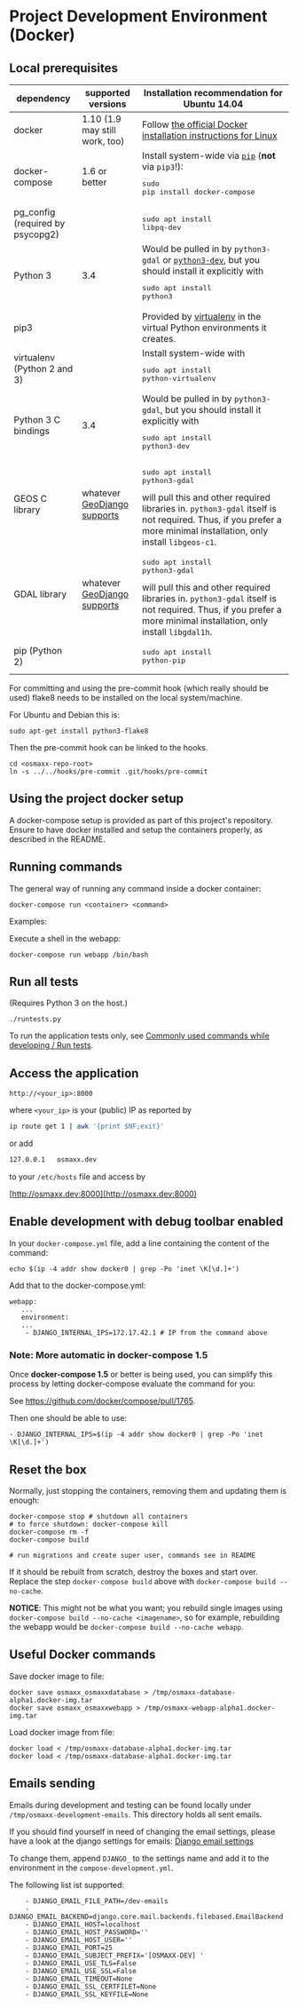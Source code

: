 # Project Development Environment (Docker)

## Local prerequisites

| dependency | supported versions | Installation recommendation for Ubuntu 14.04 |
| ---------- | ------------------ | ---------------------------------------------|
| <a name='dependency_docker'>docker</a> | 1.10 (1.9 may still work, too) | Follow [the official Docker installation instructions for Linux](https://docs.docker.com/linux/step_one/) |
| <a name='dependency_docker-compose'>docker-compose</a> | 1.6 or better | Install system-wide via <a href='#dependency_pip'>`pip`</a> (**not** via `pip3`!): <pre class="highlight highlight-source-shell">sudo pip install docker-compose</pre> |
| <a name='dependency_pg_config'>pg_config</a> (required by psycopg2) |  | <pre class="highlight highlight-source-shell">sudo apt install libpq-dev</pre> |
| <a name='dependency_python3'>Python 3</a> | 3.4 | Would be pulled in by `python3-gdal` or <a href='#dependency_python3-dev'>`python3-dev`</a>, but you should install it explicitly with <pre class="highlight highlight-source-shell">sudo apt install python3</pre> |
| <a name='dependency_pip3'>pip3</a> |  | Provided by <a href='#dependency_venv'>virtualenv</a> in the virtual Python environments it creates. |
| <a name='dependency_venv'>virtualenv</a> (Python 2 and 3) |  | Install system-wide with <pre class="highlight highlight-source-shell">sudo apt install python-virtualenv</pre> |
| <a name='dependency_python3-dev'>Python 3 C bindings</a> | 3.4 | Would be pulled in by `python3-gdal`, but you should install it explicitly with <pre class="highlight highlight-source-shell">sudo apt install python3-dev</pre> | 
| <a name='dependency_geos_c'>GEOS C library</a> | whatever [GeoDjango supports](https://docs.djangoproject.com/en/1.9/ref/contrib/gis/install/geolibs/#installing-geospatial-libraries) | <pre class="highlight highlight-source-shell">sudo apt install python3-gdal</pre> will pull this and other required libraries in. `python3-gdal` itself is not required. Thus, if you prefer a more minimal installation, only install `libgeos-c1`. |
| <a name='dependency_gdal'>GDAL library</a> | whatever [GeoDjango supports](https://docs.djangoproject.com/en/1.9/ref/contrib/gis/install/geolibs/#installing-geospatial-libraries) | <pre class="highlight highlight-source-shell">sudo apt install python3-gdal</pre> will pull this and other required libraries in. `python3-gdal` itself is not required. Thus, if you prefer a more minimal installation, only install `libgdal1h`. |
| <a name='dependency_pip'>pip</a> (Python 2) |  | <pre class="highlight highlight-source-shell">sudo apt install python-pip</pre> |

For committing and using the pre-commit hook (which really should be used) flake8 needs to be installed on
the local system/machine.

For Ubuntu and Debian this is:

```shell
sudo apt-get install python3-flake8
```

Then the pre-commit hook can be linked to the hooks.

```shell
cd <osmaxx-repo-root>
ln -s ../../hooks/pre-commit .git/hooks/pre-commit
```


## Using the project docker setup

A docker-compose setup is provided as part of this project's repository. Ensure to have docker installed
and setup the containers properly, as described in the README.


## Running commands

The general way of running any command inside a docker container:

```shell
docker-compose run <container> <command>
```

Examples:

Execute a shell in the webapp:
```shell
docker-compose run webapp /bin/bash
```


## Run all tests
(Requires Python 3 on the host.)

```shell
./runtests.py
```

To run the application tests only, see [Commonly used commands while developing / Run tests](useful-commands.md#run-tests).


## Access the application

`http://<your_ip>:8000`

where `<your_ip>` is your (public) IP as reported by
```bash
ip route get 1 | awk '{print $NF;exit}'
```

or add

```txt
127.0.0.1	osmaxx.dev
```

to your `/etc/hosts` file and access by

[http://osmaxx.dev:8000](http://osmaxx.dev:8000)

## Enable development with debug toolbar enabled

In your `docker-compose.yml` file, add a line containing the content of the command:
```
echo $(ip -4 addr show docker0 | grep -Po 'inet \K[\d.]+')
```

Add that to the docker-compose.yml:

```
webapp:
   ...
   environment:
   ...
    - DJANGO_INTERNAL_IPS=172.17.42.1 # IP from the command above
```
### Note: More automatic in docker-compose 1.5
Once **docker-compose 1.5** or better is being used, you can simplify this process by letting docker-compose evaluate the command for you:

See https://github.com/docker/compose/pull/1765.

Then one should be able to use:

`- DJANGO_INTERNAL_IPS=$(ip -4 addr show docker0 | grep -Po 'inet \K[\d.]+')`

## Reset the box

Normally, just stopping the containers, removing them and updating them is enough:

```shell
docker-compose stop # shutdown all containers
# to force shutdown: docker-compose kill
docker-compose rm -f
docker-compose build

# run migrations and create super user, commands see in README
```


If it should be rebuilt from scratch, destroy the boxes and start over.
Replace the step `docker-compose build` above with `docker-compose build --no-cache`.

**NOTICE**: This might not be what you want; you rebuild single images using
`docker-compose build --no-cache <imagename>`, so for example, rebuilding the webapp would be
`docker-compose build --no-cache webapp`.


## Useful Docker commands

Save docker image to file:
```shell
docker save osmaxx_osmaxxdatabase > /tmp/osmaxx-database-alpha1.docker-img.tar
docker save osmaxx_osmaxxwebapp > /tmp/osmaxx-webapp-alpha1.docker-img.tar
```

Load docker image from file:
```shell
docker load < /tmp/osmaxx-database-alpha1.docker-img.tar
docker load < /tmp/osmaxx-database-alpha1.docker-img.tar
```
## Emails sending

Emails during development and testing can be found locally under `/tmp/osmaxx-development-emails`. 
This directory holds all sent emails.

If you should find yourself in need of changing the email settings, please
have a look at the django settings for emails: 
[Django email settings](https://docs.djangoproject.com/en/1.8/ref/settings/#email-backend)

To change them, append `DJANGO_` to the settings name and add it to the environment in the `compose-development.yml`.

The following list ist supported:

```
    - DJANGO_EMAIL_FILE_PATH=/dev-emails
    - DJANGO_EMAIL_BACKEND=django.core.mail.backends.filebased.EmailBackend
    - DJANGO_EMAIL_HOST=localhost
    - DJANGO_EMAIL_HOST_PASSWORD=''
    - DJANGO_EMAIL_HOST_USER=''
    - DJANGO_EMAIL_PORT=25
    - DJANGO_EMAIL_SUBJECT_PREFIX='[OSMAXX-DEV] '
    - DJANGO_EMAIL_USE_TLS=False
    - DJANGO_EMAIL_USE_SSL=False
    - DJANGO_EMAIL_TIMEOUT=None
    - DJANGO_EMAIL_SSL_CERTFILET=None
    - DJANGO_EMAIL_SSL_KEYFILE=None
```
